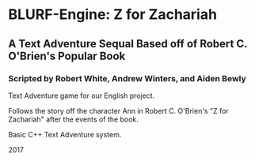 # BLURF-Engine: Z for Zachariah
## A Text Adventure Sequal Based off of Robert C. O'Brien's Popular Book
### Scripted by Robert White, Andrew Winters, and Aiden Bewly
Text Adventure game for our English project.

Follows the story off the character Ann in Robert C. O'Brien's "Z for Zachariah" after the events of the book.

Basic C++ Text Adventure system.

2017

